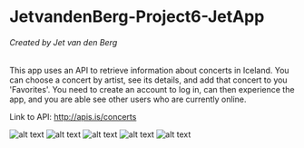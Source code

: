 # JetvandenBerg-Project6-JetApp

###### Created by Jet van den Berg
This app uses an API to retrieve information about concerts in Iceland. You can choose a concert by artist, see its details, and add that concert to you 'Favorites'. 
You need to create an account to log in, can then experience the app, and you are able see other users who are currently online. 

Link to API: http://apis.is/concerts


![alt text](https://github.com/jetvdberg/JetvandenBerg-Project6-JetApp/blob/master/doc/IMG_2259.PNG "Log in")
![alt text](https://github.com/jetvdberg/JetvandenBerg-Project6-JetApp/blob/master/doc/IMG_2260.PNG "Overview")
![alt text](https://github.com/jetvdberg/JetvandenBerg-Project6-JetApp/blob/master/doc/IMG_2261.PNG "Details")
![alt text](https://github.com/jetvdberg/JetvandenBerg-Project6-JetApp/blob/master/doc/IMG_2263.PNG "Favorites in list")
![alt text](https://github.com/jetvdberg/JetvandenBerg-Project6-JetApp/blob/master/doc/IMG_2262.PNG "Online users")
